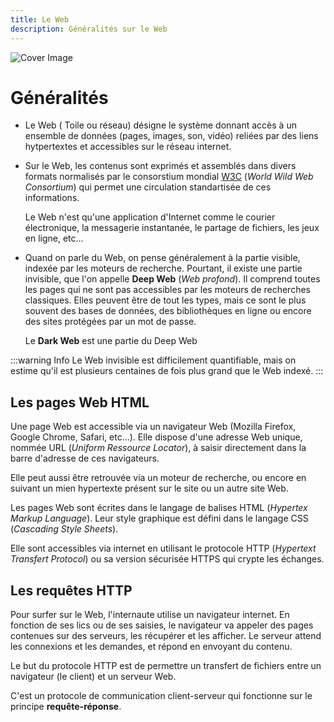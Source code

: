 ```yaml
---
title: Le Web
description: Généralités sur le Web
---
```

![Cover Image](https://res.cloudinary.com/dpw19qolx/image/upload/t_cover-image/v1561731158/shahadat-shemul-gnyA8vd3Otc-unsplash.jpg)

# Généralités

+ Le Web ( Toile ou réseau) désigne le système donnant accès à un ensemble de données (pages, images,
son,
 vidéo) reliées par des liens hytpertextes et accessibles sur le réseau internet.
+ Sur le Web, les contenus sont exprimés et assemblés dans divers formats normalisés par le consorstium mondial [W3C](https://www.w3.org/) (*World Wild Web Consortium*) qui permet une circulation standartisée de ces informations.

    Le Web n'est qu'une application d'Internet comme le courier électronique, la messagerie instantanée, le partage de fichiers, les jeux en ligne, etc...

+ Quand on parle du Web, on pense généralement à la partie visible, indexée par les moteurs de recherche. Pourtant, il existe une partie invisible, que l'on appelle **Deep Web** (*Web profond*). Il comprend toutes les pages qui ne sont pas accessibles par les moteurs de recherches classiques. Elles peuvent être de tout les types, mais ce sont le plus souvent des bases de données, des bibliothèques en ligne ou encore des sites protégées par un mot de passe.

    Le **Dark Web** est une partie du Deep Web
    
:::warning Info
Le Web invisible est difficilement quantifiable, mais on estime qu'il est plusieurs centaines de fois
plus grand que le Web indexé.
:::

## Les pages Web HTML

Une page Web est accessible via un navigateur Web (Mozilla Firefox, Google Chrome, Safari, etc...).
Elle dispose d'une adresse Web unique, nommée URL (*Uniform Ressource Locator*), à saisir
directement dans la barre d'adresse de ces navigateurs.

Elle peut aussi être retrouvée via un moteur de recherche, ou encore en suivant un mien hypertexte présent sur le site ou un autre site Web.

Les pages Web sont écrites dans le langage de balises HTML (*Hypertex Markup Language*).
Leur style graphique est défini dans le langage CSS (*Cascading Style Sheets*).

Elle sont accessibles via internet en utilisant le protocole HTTP (*Hypertext Transfert Protocol*)
ou sa version sécurisée HTTPS qui crypte les échanges.

## Les requêtes HTTP

Pour surfer sur le Web, l'internaute utilise un navigateur internet. En fonction de ses lics ou de ses saisies, le navigateur va appeler des pages contenues sur des serveurs, les récupérer et les afficher. Le serveur attend les connexions et les demandes, et répond en envoyant du contenu.

Le but du protocole HTTP est de permettre un transfert de fichiers entre un navigateur (le client) et un serveur Web.

C'est un protocole de communication client-serveur qui fonctionne sur le principe **requête-réponse**.

